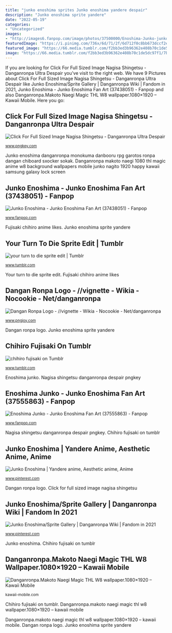 ```yaml
---
title: "junko enoshima sprites Junko enoshima yandere despair"
description: "Junko enoshima sprite yandere"
date: "2022-05-19"
categories:
- "Uncategorized"
images:
- "http://images6.fanpop.com/image/photos/37500000/Enoshima-Junko-junko-enoshima-37555863-640-905.jpg"
featuredImage: "https://i.pinimg.com/736x/6d/71/2f/6d712f0c8bb673dccf2e6b5321fce03d.jpg"
featured_image: "https://66.media.tumblr.com/f2bb3ed3b96362e408b70c1de5dc97f1/7be4cbbcb934fb03-75/s400x600/b7540b82fe252f8adc420e4c9500e2241555ad34.png"
image: "https://66.media.tumblr.com/f2bb3ed3b96362e408b70c1de5dc97f1/7be4cbbcb934fb03-75/s400x600/b7540b82fe252f8adc420e4c9500e2241555ad34.png"
---
```


If you are looking for Click For Full Sized Image Nagisa Shingetsu - Danganronpa Ultra Despair you've visit to the right web. We have 9 Pictures about Click For Full Sized Image Nagisa Shingetsu - Danganronpa Ultra Despair like Junko Enoshima/Sprite Gallery | Danganronpa Wiki | Fandom in 2021, Junko Enoshima - Junko Enoshima Fan Art (37438051) - Fanpop and also Danganronpa.Makoto Naegi Magic THL W8 wallpaper.1080×1920 – Kawaii Mobile. Here you go:

## Click For Full Sized Image Nagisa Shingetsu - Danganronpa Ultra Despair

![Click For Full Sized Image Nagisa Shingetsu - Danganronpa Ultra Despair](https://smallimg.pngkey.com/png/small/347-3477740_image-nagisa-shingetsu-sprites.png "Junko enoshima/sprite gallery")

<small>www.pngkey.com</small>

Junko enoshima danganronpa monokuma danbooru rpg garotos ronpa dangan chiboard sxocker sokak. Danganronpa makoto naegi 1080 thl magic anime w8 background wallpapers mobile junko nagito 1920 happy kawaii samsung galaxy lock screen

## Junko Enoshima - Junko Enoshima Fan Art (37438051) - Fanpop

![Junko Enoshima - Junko Enoshima Fan Art (37438051) - Fanpop](http://images6.fanpop.com/image/photos/37400000/Junko-Enoshima-junko-enoshima-37438051-591-574.jpg "Chihiro fujisaki on tumblr")

<small>www.fanpop.com</small>

Fujisaki chihiro anime likes. Junko enoshima sprite yandere

## Your Turn To Die Sprite Edit | Tumblr

![your turn to die sprite edit | Tumblr](https://66.media.tumblr.com/f2bb3ed3b96362e408b70c1de5dc97f1/7be4cbbcb934fb03-75/s400x600/b7540b82fe252f8adc420e4c9500e2241555ad34.png "Danganronpa makoto naegi 1080 thl magic anime w8 background wallpapers mobile junko nagito 1920 happy kawaii samsung galaxy lock screen")

<small>www.tumblr.com</small>

Your turn to die sprite edit. Fujisaki chihiro anime likes

## Dangan Ronpa Logo - //vignette - Wikia - Nocookie - Net/danganronpa

![Dangan Ronpa Logo - //vignette - Wikia - Nocookie - Net/danganronpa](https://www.pngjoy.com/pngs/229/4455562_danganronpa-chihiro-fujisaki-sprites-transparent-png.png "Danganronpa.makoto naegi magic thl w8 wallpaper.1080×1920 – kawaii mobile")

<small>www.pngjoy.com</small>

Dangan ronpa logo. Junko enoshima sprite yandere

## Chihiro Fujisaki On Tumblr

![chihiro fujisaki on Tumblr](http://31.media.tumblr.com/cc76b41d730cd55fd2c6bcde489efd1d/tumblr_n5a4abKpOk1sozv4xo1_500.gif "Junko enoshima sprite yandere")

<small>www.tumblr.com</small>

Enoshima junko. Nagisa shingetsu danganronpa despair pngkey

## Enoshima Junko - Junko Enoshima Fan Art (37555863) - Fanpop

![Enoshima Junko - Junko Enoshima Fan Art (37555863) - Fanpop](http://images6.fanpop.com/image/photos/37500000/Enoshima-Junko-junko-enoshima-37555863-640-905.jpg "Click for full sized image nagisa shingetsu")

<small>www.fanpop.com</small>

Nagisa shingetsu danganronpa despair pngkey. Chihiro fujisaki on tumblr

## Junko Enoshima | Yandere Anime, Aesthetic Anime, Anime

![Junko Enoshima | Yandere anime, Aesthetic anime, Anime](https://i.pinimg.com/736x/59/cb/f1/59cbf1cb86b604f3b58ba360440b6ceb.jpg "Junko enoshima danganronpa monokuma danbooru rpg garotos ronpa dangan chiboard sxocker sokak")

<small>www.pinterest.com</small>

Dangan ronpa logo. Click for full sized image nagisa shingetsu

## Junko Enoshima/Sprite Gallery | Danganronpa Wiki | Fandom In 2021

![Junko Enoshima/Sprite Gallery | Danganronpa Wiki | Fandom in 2021](https://i.pinimg.com/736x/6d/71/2f/6d712f0c8bb673dccf2e6b5321fce03d.jpg "Junko enoshima ronpa dangan waifu danganronpa fanpop fanart hair fan tall brown kawaii rant why mini shouldn")

<small>www.pinterest.com</small>

Junko enoshima. Chihiro fujisaki on tumblr

## Danganronpa.Makoto Naegi Magic THL W8 Wallpaper.1080×1920 – Kawaii Mobile

![Danganronpa.Makoto Naegi Magic THL W8 wallpaper.1080×1920 – Kawaii Mobile](https://kawaii-mobile.com/wp-content/uploads/2013/12/Danganronpa.Makoto-Naegi-Magic-THL-W8-wallpaper.1080x1920.jpg "Dangan ronpa logo")

<small>kawaii-mobile.com</small>

Chihiro fujisaki on tumblr. Danganronpa.makoto naegi magic thl w8 wallpaper.1080×1920 – kawaii mobile

Danganronpa.makoto naegi magic thl w8 wallpaper.1080×1920 – kawaii mobile. Dangan ronpa logo. Junko enoshima sprite yandere
